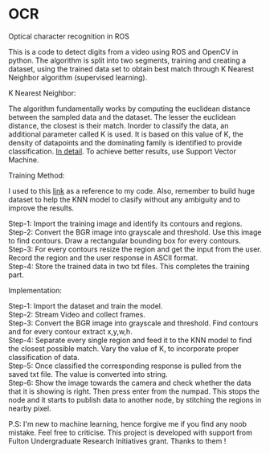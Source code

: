 # OCR
Optical character recognition in ROS 

This is a code to detect digits from a video using ROS and OpenCV in python. The algorithm is split into two segments, training and creating a dataset, using the trained data set to obtain best match through K Nearest Neighbor algorithm (supervised learning).

K Nearest Neighbor:

The algorithm fundamentally works by computing the euclidean distance between the sampled data and the dataset. The lesser the euclidean distance, the closest is their match. Inorder to classify the data, an additional parameter called K is used. It is based on this value of K, the density of datapoints and the dominating family is identified to provide classification. <a href="https://en.wikipedia.org/wiki/K-nearest_neighbors_algorithm">In detail</a>. To achieve better results, use Support Vector Machine.

Training Method: 

I used to this <a href="http://stackoverflow.com/questions/9413216/simple-digit-recognition-ocr-in-opencv-python">link</a>
as a reference to my code. Also, remember to build huge dataset to help the KNN model to clasify without any ambiguity and to improve the results.

Step-1: Import the training image and identify its contours and regions.
<br/>Step-2: Convert the BGR image into grayscale and threshold. Use this image to find contours. Draw a rectangular bounding box for every contours.
<br/>Step-3: For every contours resize the region and get the input from the user. Record the region and the user response in ASCII format.
<br/>Step-4: Store the trained data in two txt files. This completes the training part. 

Implementation:

Step-1: Import the dataset and train the model.
<br/>Step-2: Stream Video and collect frames. 
<br/>Step-3: Convert the BGR image into grayscale and threshold. Find contours and for every contour extract x,y,w,h. 
<br/>Step-4: Separate every single region and feed it to the KNN model to find the closest possible match. Vary the value of K, to incorporate proper classification of data.
<br/>Step-5: Once classified the corresponding response is pulled from the saved txt file. The value is converted into string. 
<br/>Step-6: Show the image towards the camera and check whether the data that it is showing is right. Then press enter from the numpad. This stops the node and it starts to publish data to another node, by stitching the regions in nearby pixel. 

P.S: I'm new to machine learning, hence forgive me if you find any noob mistake. Feel free to criticise. This project is developed with support from Fulton Undergraduate Research Initiatives grant. Thanks to them !

